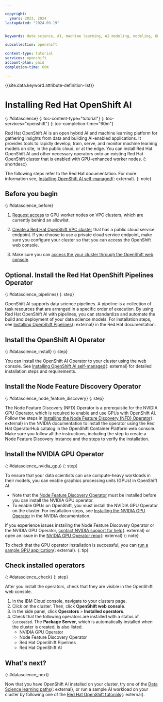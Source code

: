 ```yaml
---

copyright:
  years: 2023, 2024
lastupdated: "2024-09-19"


keywords: data science, AI, machine learning, AI modeling, modeling, GPUs, NVIDIA, node feature discovery, pipelines

subcollection: openshift

content-type: tutorial
services: openshift
account-plan: paid
completion-time: 60m

---
```


{{site.data.keyword.attribute-definition-list}}

# Installing Red Hat OpenShift AI
{: #datascience}
{: toc-content-type="tutorial"}
{: toc-services="openshift"}
{: toc-completion-time="60m"}

Red Hat OpenShift AI is an open hybrid AI and machine learning platform for gathering insights from data and building AI-enabled applications. It provides tools to rapidly develop, train, serve, and monitor machine learning models on site, in the public cloud, or at the edge. You can install Red Hat OpenShift AI and other necessary operators onto an existing Red Hat OpenShift cluster that is enabled with GPU-enhanced worker nodes. 
{: shortdesc}

The following steps refer to the Red Hat documentation. For more information see, [Installing OpenShift AI self-managed](https://docs.redhat.com/en/documentation/red_hat_openshift_ai_self-managed/2-latest#installing-openshift-data-science-on-openshift-container-platform_install){: external}.
{: note}

## Before you begin
{: #datascience_before}


1. [Request access](/docs/openshift?topic=openshift-allowlist-request) to GPU worker nodes on VPC clusters, which are currently behind an allowlist. 

2. [Create a Red Hat OpenShift VPC cluster](/docs/openshift?topic=openshift-cluster-create-vpc-gen2&interface=ui) that has a public cloud service endpoint. If you choose to use a private cloud service endpoint, make sure you configure your cluster so that you can access the OpenShift web console. 

3. Make sure you can [access the your cluster through the OpenShift web console](/docs/openshift?topic=openshift-access_cluster#access_oc_console). 


## Optional. Install the Red Hat OpenShift Pipelines Operator
{: #datascience_pipelines}
{: step}

OpenShift AI supports data science pipelines. A pipeline is a collection of task resources that are arranged in a specific order of execution. By using Red Hat OpenShift AI with pipelines, you can standardize and automate the build and deployment of your data science models. For installation steps, see [Installing OpenShift Pipelines](https://docs.openshift.com/pipelines/1.12/install_config/installing-pipelines.html){: external} in the Red Hat documentation. 

## Install the OpenShift AI Operator
{: #datascience_install}
{: step}

You can install the OpenShift AI Operator to your cluster using the web console. See [Installing OpenShift AI self-managed](https://docs.redhat.com/en/documentation/red_hat_openshift_ai_self-managed/2-latest#installing-openshift-data-science-on-openshift-container-platform_install){: external} for detailed installation steps and requirements.


## Install the Node Feature Discovery Operator
{: #datascience_node_feature_discovery}
{: step}

The Node Feature Discovery (NFD) Operator is a prerequisite for the NVIDIA GPU Operator, which is required to enable and use GPUs with OpenShift AI. Follow the steps in [Installing the Node Feature Discovery (NFD) Operator](https://docs.nvidia.com/datacenter/cloud-native/openshift/23.6.1/install-nfd.html){: external} in the NVIDIA documentation to install the operator using the Red Hat OperatorHub catalog in the OpenShift Container Platform web console. Make sure you follow all the instructions, including the step to create a Node Feature Discovery instance and the steps to verify the installation. 


## Install the NVIDIA GPU Operator
{: #datascience_nvidia_gpu}
{: step}

To ensure that your data scientists can use compute-heavy workloads in their models, you can enable graphics processing units (GPUs) in OpenShift AI.


- Note that the [Node Feature Discovery Operator](#datascience_node_feature_discovery) must be installed before you can install the NVIDIA GPU operator.
- To enable GPUs on OpenShift, you must install the NVIDIA GPU Operator on the cluster. For installation steps, see [Installing the NVIDIA GPU Operator](https://docs.nvidia.com/datacenter/cloud-native/openshift/23.6.1/install-gpu-ocp.html#installing-the-nvidia-gpu-operator) in the NVIDIA documentation.

If you experience issues installing the Node Feature Discovery Operator or the NVIDIA GPU Operator, [contact NVIDIA support for help](https://www.nvidia.com/en-us/support/){: external} or open an issue in the [NVIDIA GPU Operator repo](https://github.com/NVIDIA/gpu-operator/issues){: external}
{: note}


To check that the GPU operator installation is successful, you can [run a sample GPU application](https://docs.nvidia.com/datacenter/cloud-native/openshift/23.6.1/install-gpu-ocp.html#running-a-sample-gpu-application){: external}.
{: tip}

## Check installed operators
{: #datascience_check}
{: step}

After you install the operators, check that they are visible in the OpenShift web console. 

1. In the IBM Cloud console, navigate to your clusters page. 
2. Click on the cluster. Then, click **OpenShift web console**.
3. In the side panel, click **Operators** > **Installed operators**.
4. Check that the following operators are installed with a status of `Succeeded`. The **Package Server**, which is automatically installed when the cluster is created, is also listed. 
    - NVIDIA GPU Operator
    - Node Feature Discovery Operator
    - Red Hat OpenShift Pipelines
    - Red Hat OpenShift AI


## What's next?
{: #datascience_next}

Now that you have OpenShift AI installed on your cluster, try one of the [Data Science learning paths](https://developers.redhat.com/learn/openshift-ai){: external}, or run a sample AI workload on your cluster by following one of the [Red Hat OpenShift tutorials](https://developers.redhat.com/learn/openshift-ai){: external}. 
